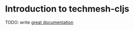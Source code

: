 # Introduction to techmesh-cljs

TODO: write [great documentation](http://jacobian.org/writing/great-documentation/what-to-write/)

